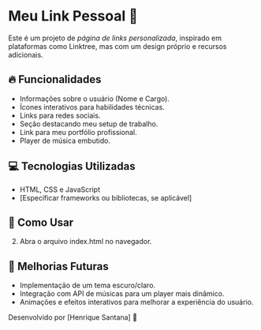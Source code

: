 # Meu Link Pessoal 🔗  

Este é um projeto de *página de links personalizada*, inspirado em plataformas como Linktree, mas com um design próprio e recursos adicionais.  

## 🔥 Funcionalidades  
- Informações sobre o usuário (Nome e Cargo).  
- Ícones interativos para habilidades técnicas.  
- Links para redes sociais.  
- Seção destacando meu setup de trabalho.  
- Link para meu portfólio profissional.  
- Player de música embutido.  

## 💻 Tecnologias Utilizadas  
- HTML, CSS e JavaScript  
- [Especificar frameworks ou bibliotecas, se aplicável]  

## 🚀 Como Usar  
2. Abra o arquivo index.html no navegador.  

## 📌 Melhorias Futuras  
- Implementação de um tema escuro/claro.  
- Integração com API de músicas para um player mais dinâmico.  
- Animações e efeitos interativos para melhorar a experiência do usuário.  

Desenvolvido por [Henrique Santana] 🚀
